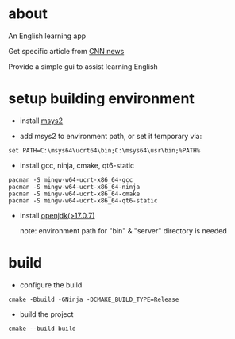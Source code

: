 # about

An English learning app

Get specific article from [CNN news](https://edition.cnn.com/)

Provide a simple gui to assist learning English

# setup building environment

- install [msys2](https://www.msys2.org/)

- add msys2 to environment path, or set it temporary via:

```
set PATH=C:\msys64\ucrt64\bin;C:\msys64\usr\bin;%PATH%
```

- install gcc, ninja, cmake, qt6-static

```
pacman -S mingw-w64-ucrt-x86_64-gcc
pacman -S mingw-w64-ucrt-x86_64-ninja
pacman -S mingw-w64-ucrt-x86_64-cmake
pacman -S mingw-w64-ucrt-x86_64-qt6-static
```

- install [openjdk(>17.0.7)](https://adoptium.net/)

  note: environment path for "bin" & "server" directory is needed

# build

- configure the build

```
cmake -Bbuild -GNinja -DCMAKE_BUILD_TYPE=Release
```

- build the project

```
cmake --build build
```
